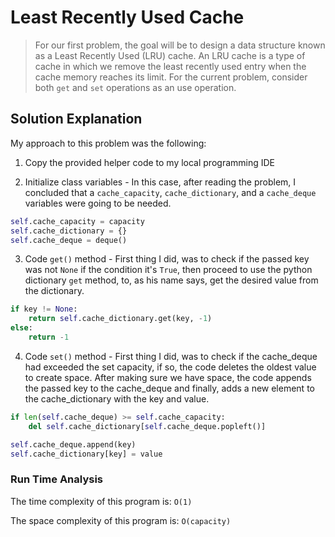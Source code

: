 # Least Recently Used Cache

> For our first problem, the goal will be to design a data structure known as a Least Recently Used (LRU) cache. An LRU cache is a type of cache in which we remove the least recently used entry when the cache memory reaches its limit. For the current problem, consider both `get` and `set` operations as an use operation.

## Solution Explanation

My approach to this problem was the following:

1. Copy the provided helper code to my local programming IDE

2. Initialize class variables - In this case, after reading the problem, I concluded that a `cache_capacity`, `cache_dictionary`, and a `cache_deque` variables were going to be needed.

```python
self.cache_capacity = capacity
self.cache_dictionary = {}
self.cache_deque = deque()
```

3. Code `get()` method - First thing I did, was to check if the passed key was not `None` if the condition it's `True`, then proceed to use the python dictionary `get` method, to, as his name says, get the desired value from the dictionary.

```python
if key != None:
    return self.cache_dictionary.get(key, -1)
else:
    return -1
```

4. Code `set()` method - First thing I did, was to check if the cache_deque had exceeded the set capacity, if so, the code deletes the oldest value to create space. After making sure we have space, the code appends the passed key to the cache_deque and finally, adds a new element to the cache_dictionary with the key and value.

```python
if len(self.cache_deque) >= self.cache_capacity:
    del self.cache_dictionary[self.cache_deque.popleft()]

self.cache_deque.append(key)
self.cache_dictionary[key] = value
```

### Run Time Analysis

The time complexity of this program is: `O(1)`

The space complexity of this program is: `O(capacity)`
